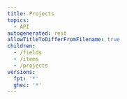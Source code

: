 ```yaml
---
title: Projects
topics:
  - API
autogenerated: rest
allowTitleToDifferFromFilename: true
children:
  - /fields
  - /items
  - /projects
versions:
  fpt: '*'
  ghec: '*'
---
```


